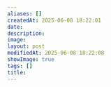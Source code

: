 ```yaml
---
aliases: []
createdAt: 2025-06-08 18:22:01
date: 
description: 
image: 
layout: post
modifiedAt: 2025-06-08 18:22:08
showImage: true
tags: []
title:
---
```

